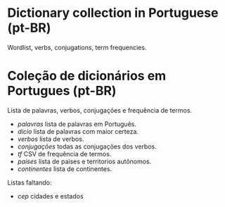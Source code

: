 Dictionary collection in Portuguese (pt-BR)
===

Wordlist, verbs, conjugations, term frequencies.

Coleção de dicionários em Portugues (pt-BR)
===

Lista de palavras, verbos, conjugações e frequência de termos.

* *palavras* lista de palavras em Português.
* *dicio* lista de palavras com maior certeza.
* *verbos* lista de verbos.
* *conjugações* todas as conjugações dos verbos.
* *tf* CSV de frequência de termos.
* *paises* lista de paises e territorios autônomos.
* *continentes* lista de continentes.

Listas faltando:

* *cep* cidades e estados
